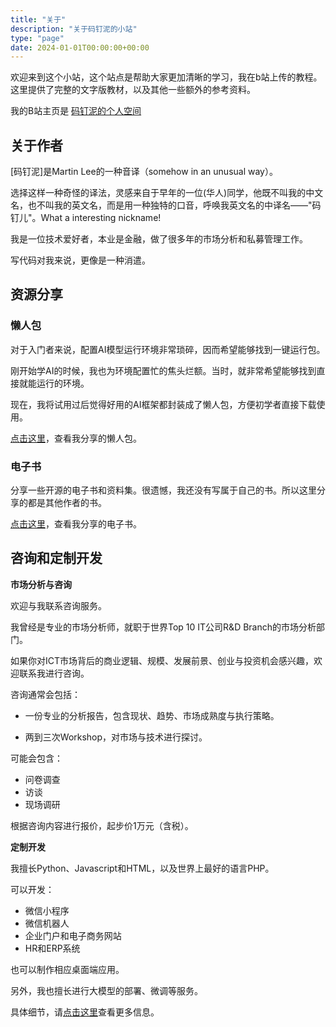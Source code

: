 ```yaml
---
title: "关于"
description: "关于码钉泥的小站"
type: "page"
date: 2024-01-01T00:00:00+00:00
---
```


欢迎来到这个小站，这个站点是帮助大家更加清晰的学习，我在b站上传的教程。这里提供了完整的文字版教材，以及其他一些额外的参考资料。

我的B站主页是 [码钉泥的个人空间](https://space.bilibili.com/650927704/)

## 关于作者

[码钉泥]是Martin Lee的一种音译（somehow in an unusual way）。

选择这样一种奇怪的译法，灵感来自于早年的一位(华人)同学，他既不叫我的中文名，也不叫我的英文名，而是用一种独特的口音，呼唤我英文名的中译名——"码钉儿"。What a interesting nickname!

我是一位技术爱好者，本业是金融，做了很多年的市场分析和私募管理工作。

写代码对我来说，更像是一种消遣。

## 资源分享

### 懒人包

对于入门者来说，配置AI模型运行环境非常琐碎，因而希望能够找到一键运行包。

刚开始学AI的时候，我也为环境配置忙的焦头烂额。当时，就非常希望能够找到直接就能运行的环境。

现在，我将试用过后觉得好用的AI框架都封装成了懒人包，方便初学者直接下载使用。

[点击这里](/package)，查看我分享的懒人包。

### 电子书

分享一些开源的电子书和资料集。很遗憾，我还没有写属于自己的书。所以这里分享的都是其他作者的书。

[点击这里](/books)，查看我分享的电子书。



## 咨询和定制开发

**市场分析与咨询**

欢迎与我联系咨询服务。

我曾经是专业的市场分析师，就职于世界Top 10 IT公司R&D Branch的市场分析部门。

如果你对ICT市场背后的商业逻辑、规模、发展前景、创业与投资机会感兴趣，欢迎联系我进行咨询。

咨询通常会包括：

* 一份专业的分析报告，包含现状、趋势、市场成熟度与执行策略。

* 两到三次Workshop，对市场与技术进行探讨。

可能会包含：

* 问卷调查
* 访谈
* 现场调研

根据咨询内容进行报价，起步价1万元（含税）。



**定制开发**

我擅长Python、Javascript和HTML，以及世界上最好的语言PHP。

可以开发：

* 微信小程序
* 微信机器人
* 企业门户和电子商务网站
* HR和ERP系统

也可以制作相应桌面端应用。



另外，我也擅长进行大模型的部署、微调等服务。

具体细节，请[点击这里](/service)查看更多信息。